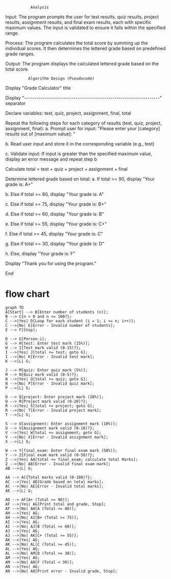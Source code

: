                Analysis
Input: The program prompts the user for test results, quiz results, project results, assignment results, and final exam results, each with specific maximum values. The input is validated to ensure it falls within the specified range.

Process: The program calculates the total score by summing up the individual scores. It then determines the lettered grade based on predefined grade ranges.

Output: The program displays the calculated lettered grade based on the total score.

              Algorithm Design (Pseudocode)
Display "Grade Calculator" title

Display "------------------------------------------------------------------" separator

Declare variables: test, quiz, project, assignment, final, total

Repeat the following steps for each category of results (test, quiz, project, assignment, final): a. Prompt user for input: "Please enter your [category] results out of [maximum value]: "

b. Read user input and store it in the corresponding variable (e.g., test)

c. Validate input: If input is greater than the specified maximum value, display an error message and repeat step b

Calculate total = test + quiz + project + assignment + final

Determine lettered grade based on total: a. If total >= 90, display "Your grade is: A+"

b. Else if total >= 80, display "Your grade is: A"

c. Else if total >= 75, display "Your grade is: B+"

d. Else if total >= 60, display "Your grade is: B"

e. Else if total >= 55, display "Your grade is: C+"

f. Else if total >= 45, display "Your grade is: C"

g. Else if total >= 30, display "Your grade is: D"

h. Else, display "Your grade is: F"

Display "Thank you for using the program."

End
  # flow chart
  ```mermaid
graph TD
  A[Start] --> B[Enter number of students (n)];
B --> C{n > 0 and n <= 100?};
C -->|Yes| D[Loop for each student (i = 1; i <= n; i++)];
C -->|No| E[Error - Invalid number of students];
E --> F[Stop];

D --> G[Person-i];
G --> H[test: Enter test mark (15%)];
H --> I{Test mark valid (0-15)?};
I -->|Yes| J[total += test; goto G];
I -->|No| K[Error - Invalid test mark];
K -->|L| G;

J --> M[quiz: Enter quiz mark (5%)];
M --> N{Quiz mark valid (0-5)?};
N -->|Yes| O[total += quiz; goto G];
N -->|No| P[Error - Invalid quiz mark];
P -->|L| G;

O --> Q[project: Enter project mark (20%)];
Q --> R{Project mark valid (0-20)?};
R -->|Yes| S[total += project; goto G];
R -->|No| T[Error - Invalid project mark];
T -->|L| G;

S --> U[assignment: Enter assignment mark (10%)];
U --> V{Assignment mark valid (0-10)?};
V -->|Yes| W[total += assignment; goto G];
V -->|No| X[Error - Invalid assignment mark];
X -->|L| G;

W --> Y[final_exam: Enter final exam mark (50%)];
Y --> Z{Final exam mark valid (0-50)?};
Z -->|Yes| AA[total += final_exam; calculate total Marks];
Z -->|No| AB[Error - Invalid final exam mark];
AB -->|L| G;

AA --> AC{Total marks valid (0-100)?};
AC -->|Yes| AD[Grade based on total marks];
AC -->|No| AE[Error - Invalid total marks];
AE -->|L| G;

AD --> AF[A+ (Total >= 90)];
AF -->|Yes| AG[Print total and grade, Stop];
AF -->|No| AH[A (Total >= 80)];
AH -->|Yes| AG;
AH -->|No| AI[B+ (Total >= 75)];
AI -->|Yes| AG;
AI -->|No| AJ[B (Total >= 60)];
AJ -->|Yes| AG;
AJ -->|No| AK[C+ (Total >= 55)];
AK -->|Yes| AG;
AK -->|No| AL[C (Total >= 45)];
AL -->|Yes| AG;
AL -->|No| AM[D (Total >= 30)];
AM -->|Yes| AG;
AM -->|No| AN[F (Total < 30)];
AN -->|Yes| AG;
AN -->|No| AO[Print error - Invalid grade, Stop];
```
